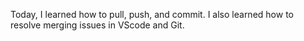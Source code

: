 Today, I learned how to pull, push, and commit. 
I also learned how to resolve merging issues in VScode and Git.